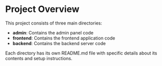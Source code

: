 # Project Overview

This project consists of three main directories:

- **admin**: Contains the admin panel code
- **frontend**: Contains the frontend application code
- **backend**: Contains the backend server code

Each directory has its own README.md file with specific details about its contents and setup instructions.